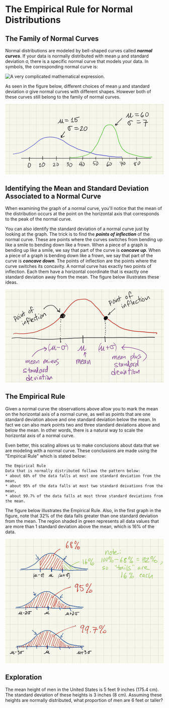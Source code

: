 # The Empirical Rule for Normal Distributions

## The Family of Normal Curves

Normal distributions are modeled by bell-shaped curves called ***normal curves***.  If your data is normally distributed with mean &mu; and standard deviation &sigma;, there is a specific normal curve that models your data.  In symbols, the corresponding normal curve is:

<img src="https://latex.codecogs.com/gif.latex?N(x)=\frac{1}{\sigma\sqrt{2}\pi}e^{-\frac{(x-\mu)^2}{2\sigma^2}}" title="N(x)=\frac{1}{\sigma\sqrt{2}\pi}e^{-\frac{(x-\mu)^2}{2\sigma^2}}" alt="A very complicated mathematical expression."/>

As seen in the figure below, different choices of mean &mu; and standard deviation &sigma; give normal curves with different shapes.  However both of these curves still belong to the family of normal curves.

![Diagram showing two normal curves with different means and standard deviations](../images/normal_curves.png)

## Identifying the Mean and Standard Deviation Associated to a Normal Curve

When examining the graph of a normal curve, you'll notice that the mean of the distribution occurs at the point on the horizontal axis that corresponds to the peak of the normal curve.  

You can also identify the standard deviation of a normal curve just by looking at the graph.  The trick is to find the ***points of inflection*** of the normal curve.  These are points where the curves switches from bending up like a smile to bending down like a frown.  When a piece of a graph is bending up like a smile, we say that part of the curve is ***concave up***.  When a piece of a graph is bending down like a frown, we say that part of the curve is ***concave down***.  The points of inflection are the points where the curve switches its concavity.  A normal curve has exactly two points of inflection.  Each them have a horizontal coordinate that is exactly one standard deviation away from the mean.  The figure below illustrates these ideas.

![Normal curve with mean and points of inflection marked](../images/normal_anatomy.png)

## The Empirical Rule

Given a normal curve the observations above allow you to mark the mean on the horizontal axis of a normal curve, as well as points that are one standard deviation above and one standard deviation below the mean.  In fact we can also mark points two and three standard deviations above and below the mean.  In other words, there is a natural way to scale the horizontal axis of a normal curve.

Even better, this scaling allows us to make conclusions about data that we are modeling with a normal curve.  These conclusions are made using the "Empirical Rule" which is stated below:

```
The Empirical Rule
Data that is normally distributed follows the pattern below:
* about 68% of the data falls at most one standard deviation from the mean,
* about 95% of the data falls at most two standard deivations from the mean,
* about 99.7% of the data falls at most three standard deviations from the mean.
```

 The figure below illustrates the Empirical Rule.  Also, in the first graph in the figure, note that 32% of the data falls greater than one standard deviation from the mean. The region shaded in green represents all data values that are more than 1 standard deviation above the mean, which is 16% of the data.

![Normal curve with areas shaded](../images/empirical_rule.png)

## Exploration

The mean height of men in the United States is 5 feet 9 inches (175.4 cm).  The standard deviation of these heights is 3 inches (8 cm).  Assuming these heights are normally distributed, what proportion of men are 6 feet or taller?

